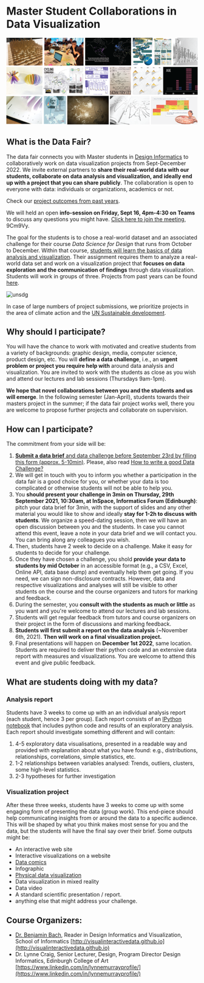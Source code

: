 # Master Student Collaborations in Data Visualization 

![](images/teaser.png)
## What is the Data Fair?

The data fair connects you with Master students in [Design Informatics](https://www.designinformatics.org/postgraduate/) to collaboratively work on data visualization projects from Sept-December 2022. We invite external partners to **share their real-world data with our students, collaborate on data analysis and visualization, and ideally end up with a project that you can share publicly**. The collaboration is open to everyone with data: individuals or organizations, academics or not. 

Check our [project outcomes from past years](previous.html).

We will held an open **info-session on Friday, Sept 16, 4pm-4:30 on Teams** to discuss any questions you might have. [Click here to join the meeting](https://teams.microsoft.com/dl/launcher/launcher.html?url=%2F_%23%2Fl%2Fmeetup-join%2F19%3Ameeting_MmI5MTU0Y2MtNTBjOS00ZGNjLWI1YzEtOTY5Njk3ZGVjNGI3%40thread.v2%2F0%3Fcontext%3D%257b%2522Tid%2522%253a%25222e9f06b0-1669-4589-8789-10a06934dc61%2522%252c%2522Oid%2522%253a%25221c4cc21f-0698-4756-b656-1d9b7595893a%2522%257d%26anon%3Dtrue&type=meetup-join&deeplinkId=176f2e2d-af28-4e37-92ae-bfd2b429a881&directDl=true&msLaunch=true&enableMobilePage=true&suppressPrompt=true), 9Cm9Vy.

The goal for the students is to chose a real-world dataset and an associated challenge for their course _Data Science for Design_ that runs from October to December. Within that course, [students will learn the basics of data analysis and visualization](teaching.html). Their assignment requires them to analyze a real-world data set and work on a visualization project that **focuses on data exploration and the communication of findings** through data visualization. Students will work in groups of three. Projects from past years can be found [here](previous.html).

![unsdg](https://user-images.githubusercontent.com/1230497/188273134-01e45216-d667-42f2-9e87-f25ea25f2b93.png)

In case of large numbers of project submissions, we prioritize projects in the area of climate action and the [UN Sustainable development](https://sdgs.un.org/goals).

## Why should I participate?
You will have the chance to work with motivated and creative students from a variety of backgrounds: graphic design, media, computer science, product design, etc. You will **define a data challenge**, i.e., an **urgent problem or project you require help with** around data analysis and visualization. You are invited to work with the students as close as you wish and attend our lectures and lab sessions (Thursdays 9am-1pm).

**We hope that novel collaborations between you and the students and us will emerge**. In the following semester (Jan-April), students towards their masters project in the summer; if the data fair project works well, there you are welcome to propose further projects and collaborate on supervision.

## How can I participate?
The commitment from your side will be:

1. [**Submit a data brief** and data challenge before September 23rd by filling this form (approx. 5-10min)](submit.html). Please, also read 
[How to write a good Data Challenge?](datachallenge.html)
1. We will get in touch with you to inform you whether a participation in the data fair is a good choice for you, or whether your data is too complicated or otherwise students will not be able to help you.
3. You **should present your challenge in 3min on Thursday, 29th September 2021, 10:30am, at InSpace, Informatics Forum (Edinburgh)**: pitch your data brief for 3min, with the support of slides and any other material you would like to show and ideally **stay for 1-2h to discuss with students**. We organize a speed-dating session, then we will  have an open discussion between you and the students. In case you cannot attend this event, leave a note in your data brief and we will contact you. You can bring along any colleagues you wish. 
4. Then, students have 2 week to decide on a challenge. Make it easy for students to decide for your challenge.
5. Once they have chosen a challenge, you shold **provide your data to students by mid October** in an accessible format (e.g., a CSV, Excel, Online API, data base dump) and eventually help them get going. If you need, we can sign non-disclosure contracts. However, data and respective visualizations and analyses will still be visible to other students on the course and the course organizers and tutors for marking and feedback.
6. During the semester, you **consult with the students as much or little** as you want and you're welcome to attend our lectures and lab sessions.
7. Students will get regular feedback from tutors and course organizers on their project in the form of discussions and marking feedback.
8. **Students will first submit a report on the data analysis** (~November 6th, 2021). **Then will work on a final visualization project.**
9. Final presentations will happen on **December 1st 2022**, same location. Students are required to deliver their python code and an extensive data report with measures and visualizations. You are welcome to attend this event and give public feedback. 

## What are students doing with my data?

### Analysis report

Students have 3 weeks to come up with an an individual analysis report (each student, hence 3 per group). Each report consists of an [IPython notebook](https://ipython.org) that includes python code and results of an exploratory analysis. Each report should investigate something different and will contain:

1. 4-5 exploratory data visualisations, presented in a readable way and provided with explanation about what you have found: e.g., distributions, relationships, correlations, simple statistics, etc.
1. 1-2 relationships between variables analysed: Trends, outliers, clusters, some high-level statistics.
1. 2-3 hypotheses for further investigation

### Visualization project

After these three weeks, students have 3 weeks to come up with some engaging form of presenting the data (group work). This end-piece should help communicating insights from or around the data to a specific audience. This will be shaped by what you think makes most sense for you and the data, but the students will have the final say over their brief. Some outputs might be:

* An interactive web site
* Interactive visualizations on a website
* [Data comics](http://datacomics.github.io)
* Infographic
* [Physical data visualization](http://dataphys.org/list)
* Data visualization in mixed reality 
* Data video
* A standard scientific presentation / report. 
* anything else that might address your challenge.

## Course Organizers:
* [Dr. Benjamin Bach](mailto:bbach@ed.ac.uk), Reader in Design Informatics and Visualization, School of Informatics [http://visualinteractivedata.github.io](http://visualinteractivedata.github.io)
* Dr. Lynne Craig, Senior Lecturer, Design, Program Director Design Informatics, Edinburgh College of Art [https://www.linkedin.com/in/lynnemurrayprofile/](https://www.linkedin.com/in/lynnemurrayprofile/)
